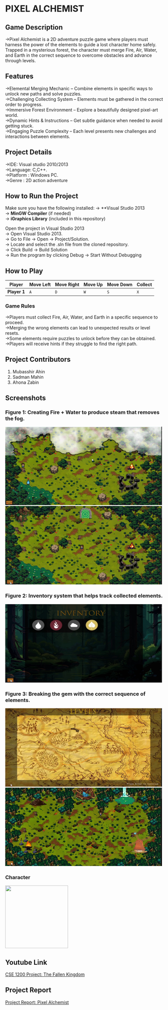# PIXEL ALCHEMIST


## Game Description

->Pixel Alchemist is a 2D adventure puzzle game where players must harness the power of the elements to guide a lost character home safely. Trapped in a mysterious forest, the character must merge Fire, Air, Water, and Earth in the correct sequence to overcome obstacles and advance through levels.

## Features
->Elemental Merging Mechanic – Combine elements in specific ways to unlock new paths and solve puzzles.<br/>
->Challenging Collecting System – Elements must be gathered in the correct order to progress.<br/>
->Immersive Forest Environment – Explore a beautifully designed pixel-art world.<br/>
->Dynamic Hints & Instructions – Get subtle guidance when needed to avoid getting stuck.<br/>
->Engaging Puzzle Complexity – Each level presents new challenges and interactions between elements.<br/>


## Project Details
->IDE: Visual studio 2010/2013<br/>
->Language: C,C++.<br/>
->Platform : Windows PC.<br/>
->Genre : 2D action adventure<br/>


## How to Run the Project
Make sure you have the following installed:
-> **Visual Studio 2013<br/>
-> **MinGW Compiler** (if needed)<br/>
-> **iGraphics Library** (included in this repository)<br/>


Open the project in Visual Studio 2013 <br/>
-> Open Visual Studio 2013.<br/>
-> Go to File → Open → Project/Solution.<br/>
-> Locate and select the .sln file from the cloned repository.<br/>
-> Click Build → Build Solution<br/>
-> Run the program by clicking Debug → Start Without Debugging<br/>


## How to Play

| Player       | Move Left | Move Right | Move Up       | Move Down | Collect|
|-------------|----------|-----------|-----------|-------|------|
| **Player 1** | `A`      | `D`       | `W`       | `S`   | `X`  |


### **Game Rules**
->Players must collect Fire, Air, Water, and Earth in a specific sequence to proceed.<br/>
->Merging the wrong elements can lead to unexpected results or level resets.<br/>
->Some elements require puzzles to unlock before they can be obtained.<br/>
->Players will receive hints if they struggle to find the right path.<br/>


## Project Contributors
1. Mubasshir Ahin
2. Sadman Mahin
3. Ahona Zabin


## Screenshots

### **Figure 1: Creating Fire + Water to produce steam that removes the fog.**
<img src="ss (1).jpg" width="500" height="250">
<img src="ss (2).jpg" width="500" height="250">

### **Figure 2: Inventory system that helps track collected elements.**
<img src="ss (3).jpg" width="500" height="250">

### **Figure 3: Breaking the gem with the correct sequence of elements.**
<img src="ss (4).jpg" width="500" height="250">
<img src="ss (5).jpg" width="500" height="250">



### **Character**
<img src="https://github.com/user-attachments/assets/5c8a5fbb-6ebf-48cd-bff0-8235e79d9773" width="200" height="200">

## Youtube Link
[CSE 1200 Project: The Fallen Kingdom](https://www.youtube.com/)

## Project Report
[Project Report: Pixel Alchemist](https://drive.google.com/file/d/1U3aIyCNhHdOQCzBb3bQ4HdH6kWl0DGhD/view?usp=sharing)
